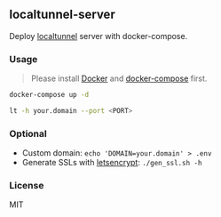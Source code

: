 localtunnel-server
---

Deploy [localtunnel](https://github.com/localtunnel/localtunnel) server with docker-compose.

### Usage

> Please install [Docker](https://docs.docker.com/install/) and [docker-compose](https://docs.docker.com/compose/install/) first.

```bash
docker-compose up -d
```

```bash
lt -h your.domain --port <PORT>
```


### Optional

 - Custom domain: `echo 'DOMAIN=your.domain' > .env`
 - Generate SSLs with [letsencrypt](https://letsencrypt.org/): `./gen_ssl.sh -h`

### License

MIT